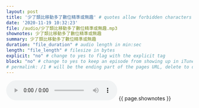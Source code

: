 ```yaml
---
layout: post
title: '少了類比移動多了數位精準或無趣' # quotes allow forbidden characters like the colon
date: '2020-11-19 10:32:23'
file: /audio/少了類比移動多了數位精準或無趣.mp3
shownotes: 少了類比移動多了數位精準或無趣
summary: 少了類比移動多了數位精準或無趣
duration: "file_duration" # audio length in min:sec
length: "file_length" # filesize in bytes
explicit: "no" # change to yes to flag with the explicit tag
block: "no" # change to yes to keep an episode from showing up in iTunes
# permalink: /1 # will be the ending part of the pages URL, delete to default to the title
---
```


<audio controls>
<source src="{{site.url}}{{site.baseurl}}{{ page.file }}" type="audio/x-mp3">
Your browser does not support the audio element.
</audio>
{{ page.shownotes }}
